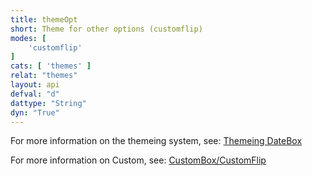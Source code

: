 ```yaml
---
title: themeOpt
short: Theme for other options (customflip)
modes: [
	'customflip'
]
cats: [ 'themes' ]
relat: "themes"
layout: api
defval: "d"
dattype: "String"
dyn: "True"
---
```


For more information on the themeing system, see: [Themeing DateBox]({{site.basesite}}doc/3-1-themes/)

For more information on Custom, see: [CustomBox/CustomFlip]({{site.basesite}}doc/7-2-custom/)

